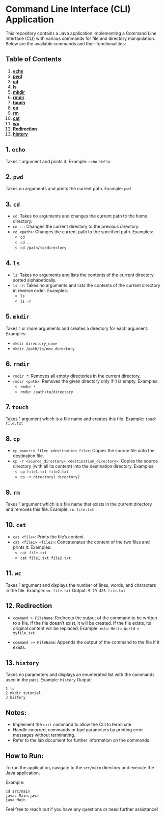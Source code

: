 # Command Line Interface (CLI) Application

This repository contains a Java application implementing a Command Line Interface (CLI) with various commands for file and directory manipulation. Below are the available commands and their functionalities:

## Table of Contents
1. [**echo**](#1-echo)
2. [**pwd**](#2-pwd)
3. [**cd**](#3-cd)
4. [**ls**](#4-ls)
5. [**mkdir**](#5-mkdir)
6. [**rmdir**](#6-rmdir)
7. [**touch**](#7-touch)
8. [**cp**](#8-cp)
9. [**rm**](#9-rm)
10. [**cat**](#10-cat)
11. [**wc**](#11-wc)
12. [**Redirection**](#12-redirection)
13. [**history**](#13-history)

## 1. `echo`
Takes 1 argument and prints it.
Example: `echo Hello`

## 2. `pwd`
Takes no arguments and prints the current path.
Example: `pwd`

## 3. `cd`
- `cd`: Takes no arguments and changes the current path to the home directory.
- `cd ..`: Changes the current directory to the previous directory.
- `cd <path>`: Changes the current path to the specified path.
Examples:
  - `cd`
  - `cd ..`
  - `cd /path/to/directory`

## 4. `ls`
- `ls`: Takes no arguments and lists the contents of the current directory sorted alphabetically.
- `ls -r`: Takes no arguments and lists the contents of the current directory in reverse order.
Examples:
  - `ls`
  - `ls -r`

## 5. `mkdir`
Takes 1 or more arguments and creates a directory for each argument.
Examples:
  - `mkdir directory_name`
  - `mkdir /path/to/new_directory`

## 6. `rmdir`
- `rmdir *`: Removes all empty directories in the current directory.
- `rmdir <path>`: Removes the given directory only if it is empty.
Examples:
  - `rmdir *`
  - `rmdir /path/to/directory`

## 7. `touch`
Takes 1 argument which is a file name and creates this file.
Example: `touch file.txt`

## 8. `cp`
- `cp <source_file> <destination_file>`: Copies the source file onto the destination file.
- `cp -r <source_directory> <destination_directory>`: Copies the source directory (with all its content) into the destination directory.
Examples:
  - `cp file1.txt file2.txt`
  - `cp -r directory1 directory2`

## 9. `rm`
Takes 1 argument which is a file name that exists in the current directory and removes this file.
Example: `rm file.txt`

## 10. `cat`
- `cat <file>`: Prints the file’s content.
- `cat <file1> <file2>`: Concatenates the content of the two files and prints it.
Examples:
  - `cat file.txt`
  - `cat file1.txt file2.txt`

## 11. `wc`
Takes 1 argument and displays the number of lines, words, and characters in the file.
Example: `wc file.txt`
Output: `9 79 483 file.txt`

## 12. Redirection
- `command > FileName`: Redirects the output of the command to be written to a file. If the file doesn’t exist, it will be created. If the file exists, its original content will be replaced.
Example: `echo Hello World > myfile.txt`

- `command >> FileName`: Appends the output of the command to the file if it exists.

## 13. `history`
Takes no parameters and displays an enumerated list with the commands used in the past.
Example: `history`
Output:
```
1 ls
2 mkdir tutorial
3 history
```

## Notes:
- Implement the `exit` command to allow the CLI to terminate.
- Handle incorrect commands or bad parameters by printing error messages without terminating.
- Refer to the lab document for further information on the commands.

## How to Run:
To run the application, navigate to the `src/main` directory and execute the Java application.

Example:
```
cd src/main
javac Main.java
java Main
```

Feel free to reach out if you have any questions or need further assistance!
